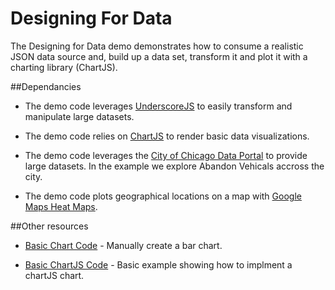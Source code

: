 Designing For Data
=========

The Designing for Data demo demonstrates how to consume a realistic JSON data source and, build up a data set, transform it and plot it with a charting library (ChartJS).

##Dependancies 

- The demo code leverages [UnderscoreJS](http://underscorejs.org/ "UnderscoreJS") to easily transform and manipulate large datasets.

- The demo code relies on [ChartJS](http://www.chartjs.org/ "ChartJS") to render basic data visualizations. 

- The demo code leverages the [City of Chicago Data Portal](https://data.cityofchicago.org "Chicago data portal") to provide large datasets. In the example we explore Abandon Vehicals accross the city. 

- The demo code plots geographical locations on a map with [Google Maps Heat Maps](https://developers.google.com/maps/documentation/javascript/examples/layer-heatmap "Google Maps Heatmaps").

##Other resources
- [Basic Chart Code](http://jsfiddle.net/eklimcz/d22sB/ "") - Manually create a bar chart. 

- [Basic ChartJS Code](http://jsfiddle.net/eklimcz/5gHVY// "") - Basic example showing how to implment a chartJS chart.



